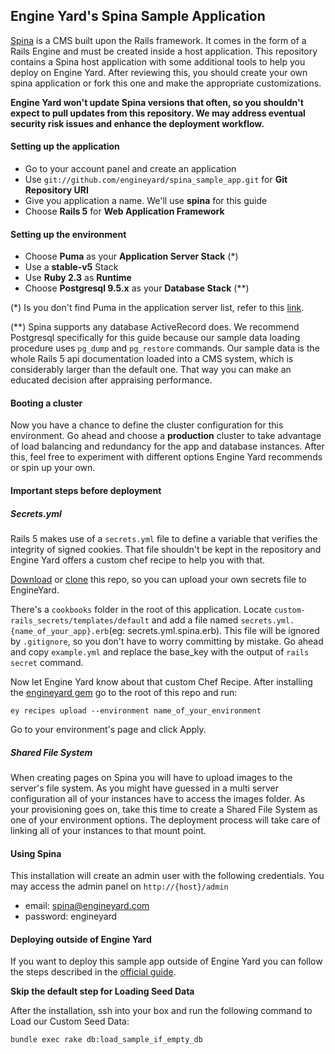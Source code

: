 ## Engine Yard's Spina Sample Application

[Spina](https://github.com/denkGroot/Spina) is a CMS built upon the Rails framework.
It comes in the form of a Rails Engine and must be created inside a host application.
This repository contains a Spina host application with some additional tools to help you deploy on Engine Yard.
After reviewing this, you should create your own spina application or fork this one and make the appropriate customizations.

**Engine Yard won't update Spina versions that often, so you shouldn't expect to pull updates from this repository.
We may address eventual security risk issues and enhance the deployment workflow.**

#### Setting up the application

* Go to your account panel and create an application
* Use `git://github.com/engineyard/spina_sample_app.git` for **Git Repository URI**
* Give you application a name. We'll use **spina** for this guide
* Choose **Rails 5** for **Web Application Framework**

#### Setting up the environment
* Choose **Puma** as your **Application Server Stack** (*)
* Use a **stable-v5** Stack
* Use **Ruby 2.3** as **Runtime**
* Choose **Postgresql 9.5.x** as your **Database Stack** (**)

(*) Is you don't find Puma in the application server list, refer to this [link](https://support.cloud.engineyard.com/hc/en-us/articles/205413928-Use-Puma-with-Engine-Yard-Cloud).

(**) Spina supports any database ActiveRecord does. We recommend Postgresql specifically for this guide because our sample data loading procedure uses `pg_dump` and `pg_restore` commands. Our sample data is the whole Rails 5 api documentation loaded into a CMS system, which is considerably larger than the default one. That way you can make an educated decision after appraising performance.

#### Booting a cluster

Now you have a chance to define the cluster configuration for this environment.
Go ahead and choose a **production** cluster to take advantage of load balancing and redundancy for the app and database instances.
After this, feel free to experiment with different options Engine Yard recommends or spin up your own.

#### Important steps before deployment

##### Secrets.yml

Rails 5 makes use of a `secrets.yml` file to define a variable that verifies the integrity of signed cookies.
That file shouldn't be kept in the repository and Engine Yard offers a custom chef recipe to help you with that.

[Download](https://github.com/engineyard/spina_sample_app/archive/master.zip) or [clone](https://github.com/engineyard/spina_sample_app) this repo, so you can upload your own secrets file to EngineYard.

There's a `cookbooks` folder in the root of this application. Locate `custom-rails_secrets/templates/default`
and add a file named `secrets.yml.{name_of_your_app}.erb`(eg: secrets.yml.spina.erb). This file will be ignored
by `.gitignore`, so you don't have to worry committing by mistake. Go ahead and copy `example.yml` and replace the base_key
with the output of `rails secret` command.

Now let Engine Yard know about that custom Chef Recipe. After installing the [engineyard gem](https://github.com/engineyard/engineyard) go to the root of this repo and run:

```
ey recipes upload --environment name_of_your_environment
```

Go to your environment's page and click Apply.

##### Shared File System

When creating pages on Spina you will have to upload images to the server's file system.
As you might have guessed in a multi server configuration all of your instances have to access the images folder.
As your provisioning goes on, take this time to create a Shared File System as one of your environment options.
The deployment process will take care of linking all of your instances to that mount point.

#### Using Spina

This installation will create an admin user with the following credentials. You may access the admin panel on `http://{host}/admin`
* email: spina@engineyard.com
* password: engineyard


#### Deploying outside of Engine Yard

If you want to deploy this sample app outside of Engine Yard you can follow the steps described in the [official guide](https://github.com/denkGroot/Spina).

**Skip the default step for Loading Seed Data**

After the installation, ssh into your box and run the following command to Load our Custom Seed Data:

```
bundle exec rake db:load_sample_if_empty_db
```
